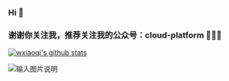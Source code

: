 ### Hi 👋

<!--
**wxiaoqi/wxiaoqi** is a ✨ _special_ ✨ repository because its `README.md` (this file) appears on your GitHub profile.

Here are some ideas to get you started:

- 🔭 I’m currently working on ...
- 🌱 I’m currently learning ...
- 👯 I’m looking to collaborate on ...
- 🤔 I’m looking for help with ...
- 💬 Ask me about ...
- 📫 How to reach me: ...
- 😄 Pronouns: ...
- ⚡ Fun fact: ...
-->

### 谢谢你关注我，推荐关注我的公众号：cloud-platform 👋👋👋


[![wxiaoqi's github stats](https://github-readme-stats.vercel.app/api?username=wxiaoqi)](https://github.com/wxiaoqi/Spring-Cloud-Platform)


![输入图片说明](https://images.gitee.com/uploads/images/2020/1020/173334_53541846_547642.png)
